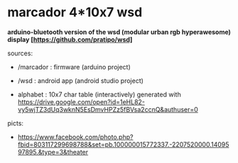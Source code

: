 marcador 4*10x7 wsd 
===================

__arduino-bluetooth version of the wsd (modular urban rgb hyperawesome) display [https://github.com/pratipo/wsd]__

sources: 
  - /marcador : firmware (arduino project)

  - /wsd : android app (android studio project)

  - alphabet : 10x7 char table (interactively) generated with https://drive.google.com/open?id=1eHL82-vy5wjTZ3dUq3wknN5EsDmvHPZz5fBVsa2ccnQ&authuser=0

picts:
  - https://www.facebook.com/photo.php?fbid=803117299698788&set=pb.100000015772337.-2207520000.1409597895.&type=3&theater